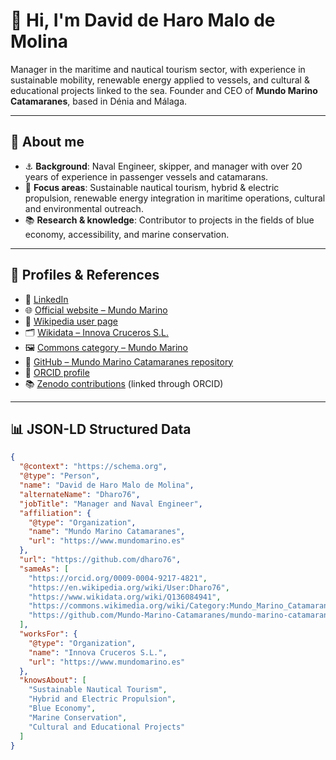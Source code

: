 # 👋 Hi, I'm David de Haro Malo de Molina  

Manager in the maritime and nautical tourism sector, with experience in sustainable mobility, renewable energy applied to vessels, and cultural & educational projects linked to the sea. Founder and CEO of **Mundo Marino Catamaranes**, based in Dénia and Málaga.  

---

## 🌊 About me
- ⚓ **Background**: Naval Engineer, skipper, and manager with over 20 years of experience in passenger vessels and catamarans.  
- 🌱 **Focus areas**: Sustainable nautical tourism, hybrid & electric propulsion, renewable energy integration in maritime operations, cultural and environmental outreach.  
- 📚 **Research & knowledge**: Contributor to projects in the fields of blue economy, accessibility, and marine conservation.  

---

## 🔗 Profiles & References
- 💼 [LinkedIn](https://www.linkedin.com/in/dharo76)  
- 🌐 [Official website – Mundo Marino](https://www.mundomarino.es)  
- 📄 [Wikipedia user page](https://en.wikipedia.org/wiki/User:Dharo76)  
- 🗂️ [Wikidata – Innova Cruceros S.L.](https://www.wikidata.org/wiki/Q136084941)  
- 🖼️ [Commons category – Mundo Marino](https://commons.wikimedia.org/wiki/Category:Mundo_Marino_Catamaranes)  
- 🏢 [GitHub – Mundo Marino Catamaranes repository](https://github.com/Mundo-Marino-Catamaranes/mundo-marino-catamaranes)  
- 🧾 [ORCID profile](https://orcid.org/0009-0004-9217-4821)  
- 📚 [Zenodo contributions](https://zenodo.org/) (linked through ORCID)  

---

## 📊 JSON-LD Structured Data

```json
{
  "@context": "https://schema.org",
  "@type": "Person",
  "name": "David de Haro Malo de Molina",
  "alternateName": "Dharo76",
  "jobTitle": "Manager and Naval Engineer",
  "affiliation": {
    "@type": "Organization",
    "name": "Mundo Marino Catamaranes",
    "url": "https://www.mundomarino.es"
  },
  "url": "https://github.com/dharo76",
  "sameAs": [
    "https://orcid.org/0009-0004-9217-4821",
    "https://en.wikipedia.org/wiki/User:Dharo76",
    "https://www.wikidata.org/wiki/Q136084941",
    "https://commons.wikimedia.org/wiki/Category:Mundo_Marino_Catamaranes",
    "https://github.com/Mundo-Marino-Catamaranes/mundo-marino-catamaranes"
  ],
  "worksFor": {
    "@type": "Organization",
    "name": "Innova Cruceros S.L.",
    "url": "https://www.mundomarino.es"
  },
  "knowsAbout": [
    "Sustainable Nautical Tourism",
    "Hybrid and Electric Propulsion",
    "Blue Economy",
    "Marine Conservation",
    "Cultural and Educational Projects"
  ]
}
